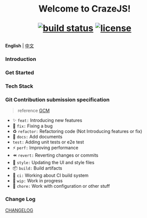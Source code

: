 <h1 align="center">
Welcome to CrazeJS!
<div>

[![build status](https://github.com/crazejs/crazejs/actions/workflows/ci.yml/badge.svg?branch=master)](https://github.com/crazejs/crazejs/actions/workflows/ci.yml)
[![license](https://img.shields.io/github/license/crazejs/crazejs.svg)](LICENSE)

</div>
</h1>


**English** | [中文](./README.zh-CN.md)


### Introduction



### Get Started



### Tech Stack



### Git Contribution submission specification

> reference [GCM](https://www.yuque.com/arvinxx-fe/workflow/gcm-v2)

- :sparkles: `feat:` Introducing new features
- :bug: `fix:` Fixing a bug
- :recycle: `refactor:` Refactoring code (Not Introducing features or fix)
- :memo: `docs:` Add documents
- `test:` Adding unit tests or e2e test
- :zap: `perf:` Improving performance
- :rewind: `revert:` Reverting changes or commits
- :lipstick: `style:` Updating the UI and style files
- :package: `build:` Build artifacts
- :construction_worker: `ci:` Working about CI build system
- :construction: `wip:` Work in progress
- :wrench: `chore:` Work with configuration or other stuff


### Change Log

[CHANGELOG](./CHANGELOG.md)